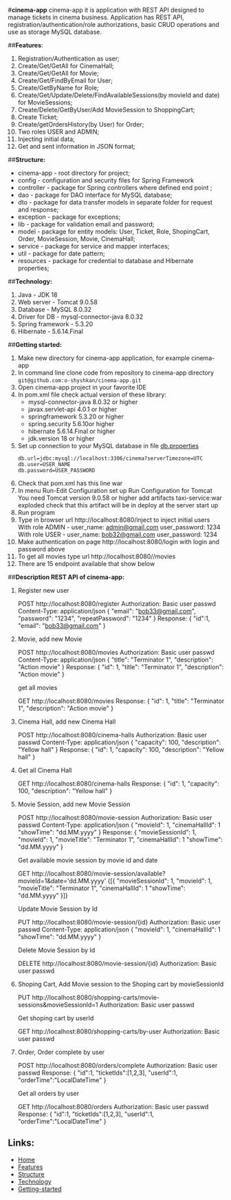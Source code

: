 #**cinema-app**
cinema-app it is application with REST API designed to manage tickets in cinema business.
Application has REST API, registration/authentication/role authorizations,
basic CRUD operations and use as storage MySQL database.

##**Features**:
1. Registration/Authentication as user;
2. Create/Get/GetAll for CinemaHall;
3. Create/Get/GetAll for Movie;
4. Create/Get/FindByEmail for User;
5. Create/GetByName for Role;
6. Create/Get/Update/Delete/FindAvailableSessions(by movieId and date) for MovieSessions;
7. Create/Delete/GetByUser/Add MovieSession to ShoppingCart;
8. Create Ticket;
9. Create/getOrdersHistory(by User) for Order;
10. Two roles USER and ADMIN;
11. Injecting initial data;
12. Get and sent information in JSON format;

##**Structure:**
* cinema-app - root directory for project;
* config - configuration and security files for Spring Framework
* controller - package for Spring controllers where defined end point ;
* dao - package for DAO interface for MySQL database;
* dto - package for data transfer models in separate folder for request and response; 
* exception - package for exceptions;
* lib - package for validation email and password;
* model - package for entity models: User, Ticket, Role, ShopingCart, Order, MovieSession, Movie, CinemaHall;
* service - package for service and mapper interfaces;
* util - package for date pattern;
* resources - package for credential to database and Hibernate properties;


##**Technology:**
1. Java - JDK 18
2. Web server - Tomcat 9.0.58
3. Database - MySQL 8.0.32
4. Driver for DB - mysql-connector-java 8.0.32
5. Spring framework - 5.3.20
6. Hibernate - 5.6.14.Final

##**Getting started:**
1. Make new directory for cinema-app application, for example cinema-app
2. In command line clone code from repository to cinema-app directory
   ```git@github.com:o-shyshkan/cinema-app.git```
3. Open cinema-app project in your favorite IDE
4. In pom.xml file check actual version of these library:
    + mysql-connector-java 8.0.32 or higher
    + javax.servlet-api 4.0.1 or higher
    + springframework 5.3.20 or higher
    + spring.security 5.6.10or higher
    + hibernate 5.6.14.Final or higher
    + jdk.version 18 or higher
5. Set up connection to your MySQL database in file [db.properties](src/main/resources/db.properties)
   ```public class ConnectionUtil {
   db.url=jdbc:mysql://localhost:3306/cinema?serverTimezone=UTC
   db.user=USER_NAME
   db.password=USER_PASSWORD
6. Check that pom.xml has this line <packaging>war</packaging>   
7. In menu Run-Edit Configuration set up Run Configuration for Tomcat
   You need Tomcat version 9.0.58 or higher
   add artifacts taxi-service:war exploded
   check that this artifact will be in deploy at the server start up
8. Run program
9. Type in browser url http://localhost:8080/inject to inject initial users
   With role ADMIN - user_name: admin@gmail.com user_password: 1234
   With role USER - user_name: bob32@gmail.com user_password: 1234
10. Make authentication on page http://localhost:8080/login with login and password above
12. To get all movies type url http://localhost:8080//movies
13. There are 15 endpoint available that show below 

##**Description REST API of cinema-app:**
1. Register new user

    POST http://localhost:8080/register
    Authorization: Basic user passwd
    Content-Type: application/json
   {
   "email": "bob33@gmail.com",
   "password": "1234",
   "repeatPassword": "1234"
   }
   Response:
   {
   "id":1,
   "email": "bob33@gmail.com"
   }
3. Movie,
   add new Movie
   
   POST http://localhost:8080/movies
   Authorization: Basic user passwd
   Content-Type: application/json
   {
   "title": "Terminator 1",
   "description": "Action movie"
   }
   Response:
   {
   "id": 1,
   "title": "Terminator 1",
   "description": "Action movie"
   }
   
   get all movies

   GET http://localhost:8080/movies
   Response:
   {
   "id": 1,
   "title": "Terminator 1",
   "description": "Action movie"
   }
5. Cinema Hall,
      add new Cinema Hall
   
      POST http://localhost:8080/cinema-halls
      Authorization: Basic user passwd
      Content-Type: application/json
      {
      "capacity": 100,
      "description": "Yellow hall"
      }
      Response:
      {
      "id": 1,
      "capacity": 100,
      "description": "Yellow hall"
      }   
7. Get all Cinema Hall
  
      GET http://localhost:8080/cinema-halls
      Response: 
      {
      "id": 1,
      "capacity": 100,
      "description": "Yellow hall"
      }
4. Movie Session,
   add new Movie Session
   
   POST http://localhost:8080/movie-session
   Authorization: Basic user passwd
   Content-Type: application/json
   {
   "movieId": 1,
   "cinemaHallId": 1
   "showTime": "dd.MM.yyyy"
   }
  Response:
   {
   "movieSessionId": 1,
   "movieId": 1,
   "movieTitle": "Terminator 1",
   "cinemaHallId": 1
   "showTime": "dd.MM.yyyy"
   }
   
   Get available movie session by movie id and date
   
   GET http://localhost:8080/movie-session/available?movieId=1&date='dd.MM.yyyy'
   {[{
    "movieSessionId": 1,
   "movieId": 1,
   "movieTitle": "Terminator 1",
   "cinemaHallId": 1
   "showTime": "dd.MM.yyyy"
   }]}

   Update Movie Session by Id

   PUT http://localhost:8080/movie-session/{id}
   Authorization: Basic user passwd
   Content-Type: application/json
   {
   "movieId": 1,
   "cinemaHallId": 1
   "showTime": "dd.MM.yyyy"
   }

   Delete Movie Session by Id

   DELETE http://localhost:8080/movie-session/{id}
   Authorization: Basic user passwd
6. Shoping Cart,
   Add Movie session to the Shoping cart by movieSessionId

   PUT http://localhost:8080/shopping-carts/movie-sessions&movieSessionId=1
   Authorization: Basic user passwd

   Get shoping cart by userId

   GET http://localhost:8080/shopping-carts/by-user
   Authorization: Basic user passwd
8. Order,
   Order complete by user

   POST http://localhost:8080/orders/complete
   Authorization: Basic user passwd
   Response:
  {
   "id":1,
   "ticketIds":[1,2,3],
   "userId":1,
   "orderTime":"LocalDateTime"
   }

   Get all orders by user

   GET http://localhost:8080/orders
   Authorization: Basic user passwd
   Response:
   {
   "id":1,
   "ticketIds":[1,2,3],
   "userId":1,
   "orderTime":"LocalDateTime"
   }
## Links: ##
- [Home](https://github.com/o-shyshkan/cinema-app/main/README.md#cinema-app-oncoming_taxi)
- [Features](https://github.com/o-shyshkan/cinema-app/main/README.md#features)
- [Structure](https://github.com/o-shyshkan/cinema-app/main/README.md#structure)
- [Technology](https://github.com/o-shyshkan/cinema-app/main/README.md#technology)
- [Getting-started](https://github.com/o-shyshkan/cinema-app/main/README.md#getting-started)
